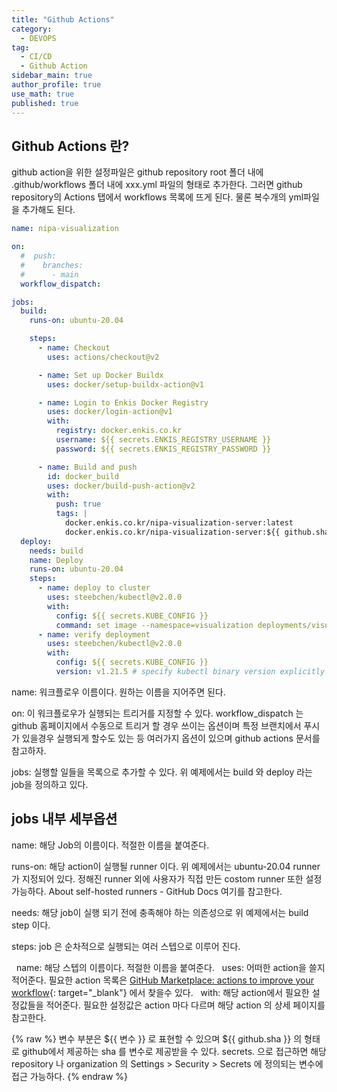 ```yaml
---
title: "Github Actions"
category:
  - DEVOPS
tag:
  - CI/CD
  - Github Action
sidebar_main: true
author_profile: true
use_math: true
published: true
---
```


## Github Actions 란?


github action을 위한 설정파일은 github repository root 폴더 내에 .github/workflows 폴더 내에 xxx.yml 파일의 형태로 추가한다. 그러면 github repository의 Actions 탭에서 workflows 목록에 뜨게 된다. 물론 복수개의 yml파일을 추가해도 된다.


```yaml
name: nipa-visualization

on:
  #  push:
  #    branches:  
  #      - main  
  workflow_dispatch:

jobs:
  build:
    runs-on: ubuntu-20.04

    steps:
      - name: Checkout
        uses: actions/checkout@v2

      - name: Set up Docker Buildx
        uses: docker/setup-buildx-action@v1

      - name: Login to Enkis Docker Registry
        uses: docker/login-action@v1
        with:
          registry: docker.enkis.co.kr
          username: ${{ secrets.ENKIS_REGISTRY_USERNAME }}
          password: ${{ secrets.ENKIS_REGISTRY_PASSWORD }}

      - name: Build and push
        id: docker_build
        uses: docker/build-push-action@v2
        with:
          push: true
          tags: |
            docker.enkis.co.kr/nipa-visualization-server:latest
            docker.enkis.co.kr/nipa-visualization-server:${{ github.sha }}
  deploy:
    needs: build
    name: Deploy
    runs-on: ubuntu-20.04
    steps:
      - name: deploy to cluster
        uses: steebchen/kubectl@v2.0.0
        with:
          config: ${{ secrets.KUBE_CONFIG }}
          command: set image --namespace=visualization deployments/visualization-server-rams-deployment visualization-server=docker.enkis.co.kr/nipa-visualization-server:${{ github.sha }}
      - name: verify deployment
        uses: steebchen/kubectl@v2.0.0
        with:
          config: ${{ secrets.KUBE_CONFIG }}
          version: v1.21.5 # specify kubectl binary version explicitly          command: rollout status --namespace=visualization deployments/visualization-server-rams-deployment
```

name: 워크플로우 이름이다. 원하는 이름을 지어주면 된다.

on: 이 워크플로우가 실행되는 트리거를 지정할 수 있다. workflow_dispatch 는 github 홈페이지에서 수동으로 트리거 할 경우 쓰이는 옵션이며 특정 브랜치에서 푸시가 있을경우 실행되게 할수도 있는 등 여러가지 옵션이 있으며 github actions 문서를 참고하자.

jobs: 실행할 일들을 목록으로 추가할 수 있다. 위 예제에서는 build 와 deploy 라는 job을 정의하고 있다.

## jobs 내부 세부옵션

name: 해당 Job의 이름이다. 적절한 이름을 붙여준다.

runs-on: 해당 action이 실행될 runner 이다. 위 예제에서는 ubuntu-20.04 runner가 지정되어 있다. 정해진 runner 외에 사용자가 직접 만든 costom runner 또한 설정 가능하다. About self-hosted runners - GitHub Docs  여기를 참고한다.

needs: 해당 job이 실행 되기 전에 충족해야 하는 의존성으로 위 예제에서는 build step 이다.

steps: job 은 순차적으로 실행되는 여러 스텝으로 이루어 진다.

&nbsp;&nbsp;name: 해당 스텝의 이름이다. 적절한 이름을 붙여준다.
&nbsp;&nbsp;uses: 어떠한 action을 쓸지 적어준다. 필요한 action 목록은 [GitHub Marketplace: actions to improve your workflow](https://docs.github.com/en/actions/hosting-your-own-runners/about-self-hosted-runners){: target="_blank"} 에서 찾을수 있다.
&nbsp;&nbsp;with: 해당 action에서 필요한 설정값들을 적어준다. 필요한 설정값은 action 마다 다르며 해당 action 의 상세 페이지를 참고한다.

{% raw %}
변수 부분은 ${{  변수  }} 로 표현할 수 있으며 ${{ github.sha }}  의 형태로 github에서 제공하는 sha  를 변수로 제공받을 수 있다. secrets.   으로 접근하면 해당 repository 나 organization 의 Settings > Security > Secrets 에 정의되는 변수에 접근 가능하다.
{% endraw %}